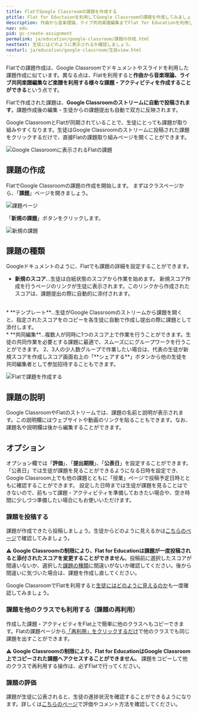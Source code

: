 ```yaml
---
title: FlatでGoogle Classroomの課題を作成する
ptitle: Flat for Eductaionを利用してGoogle Classroomの課題を作成してみましょう。
description: 作曲から音楽理論、ライブ共同楽譜編集までFlat for Educationを利用して様々な課題やアクティビティを作成することができます。
nav: edu
pid: gc-create-assignment
permalink: ja/education/google-classroom/課題の作成.html
nexttext: 生徒にはどのように表示されるか確認しましょう。
nexturl: ja/education/google-classroom/生徒view.html
---
```


Flatでの課題作成は、Google Classroomでドキュメントやスライドを利用した課題作成に似ています。異なる点は、Flatを利用すると**作曲から音楽理論、ライブ共同楽譜編集など楽譜を利用する様々な課題・アクティビティを作成することができる**という点です。

Flatで作成された課題は、**Google Classroomのストリームに自動で投稿されます**。課題作成後の編集・生徒からの課題提出も自動で双方に反映されます。

Google ClassroomとFlatが同期されていることで、生徒にとっても課題が取り組みやすくなります。生徒はGoogle Classroomのストリームに投稿された課題をクリックするだけで、直接Flatの課題取り組みページを開くことができます。

![Google Classroomに表示されるFlatの課題](/help/assets/img/edu-ja/gc-stream-student.png)
<br>

## 課題の作成

FlatでGoogle Classroomの課題の作成を開始します。
まずはクラスページから、「**課題**」ページを開きましょう。

![課題ページ](/help/assets/img/edu-ja/class-tab-assignments.png)

「**新規の課題**」ボタンをクリックします。

![新規の課題](/help/assets/img/edu-ja/class-new-assignment-btn.png)
<br>

## 課題の種類

Googleドキュメントのように、Flatでも課題の詳細を設定することができます。

* **新規のスコア**…生徒は白紙状態のスコアから作業を始めます。
新規スコア作成を行うページのリンクが生徒に表示されます。このリンクから作成されたスコアは、課題提出の際に自動的に添付されます。
<br>
* **テンプレート**…生徒がGoogle Classroomのストリームから課題を開くと、指定されたスコアをのコピーを各生徒に自動で作成し提出の際に課題として添付します。
<br>
* **共同編集**…複数人が同時に1つのスコア上で作業を行うことができます。生徒の共同作業を必要とする課題に最適で、スムーズににグループワークを行うことができます。
2、3人の少人数グループで作業したい場合は、代表の生徒が新規スコアを作成しスコア画面右上の「**シェアする**」ボタンから他の生徒を共同編集者として参加招待することもできます。

![Flatで課題を作成する](/help/assets/img/edu-ja/class-new-assignment-pick-type.png)
<br>

## 課題の説明

Google ClassroomやFlatのストリームでは、課題の名前と説明が表示されます。この説明欄にはウェブサイトや動画のリンクを貼ることもできます。なお、課題名や説明欄は後から編集することができます。

## オプション
オプション欄では「**評価**」、「**提出期限**」、「**公表日**」を設定することができます。 「公表日」では生徒が課題を見ることができるようになる日時を設定でき、Google Classroom上でも他の課題とともに「授業」ページで投稿予定日時とともに確認することができます。
設定した日時までは生徒が課題を見ることはできないので、前もって課題・アクティビティを準備しておきたい場合や、空き時間に少しづつ準備したい場合にもお使いいただけます。
<br>

### 課題を投稿する

課題が作成できたら投稿しましょう。生徒からどのように見えるかは[こちらのページ](/help/ja/education/生徒view.html)で確認してみましょう。

⚠️ **Google Classroomの制限により、Flat for Educationは課題が一度投稿されると添付されたスコアを変更することができません**。投稿前に選択したスコアが間違いないか、選択した[課題の種類](#assignment-mode)に間違いがないか確認してください。後から間違いに気づいた場合は、課題を作成し直してください。

Google ClassroomでFlatを利用すると[生徒にはどのように見えるのか](/help/ja/education/google-classroom/生徒view.html)も一度確認してみましょう。
<br>

### 課題を他のクラスでも利用する（課題の再利用）

作成した課題・アクティビティをFlat上で簡単に他のクラスへもコピーできます。Flatの課題ページから[「再利用」をクリックするだけ](/help/ja/education/課題の再利用.html)で他のクラスでも同じ課題を出すことができます。

⚠️ **Google Classroomの制限により、Flat for EducationはGoogle Classroom上でコピーされた課題へアクセスすることができません**。 課題をコピーして他のクラスで再利用する操作は、必ずFlatで行ってください。
<br>

### 課題の評価

課題が生徒に公表されると、生徒の進捗状況を確認することができるようになります。詳しくは[こちらのページ](/help/ja/education/課題を評価する.html)で評価やコメント方法を確認してください。
